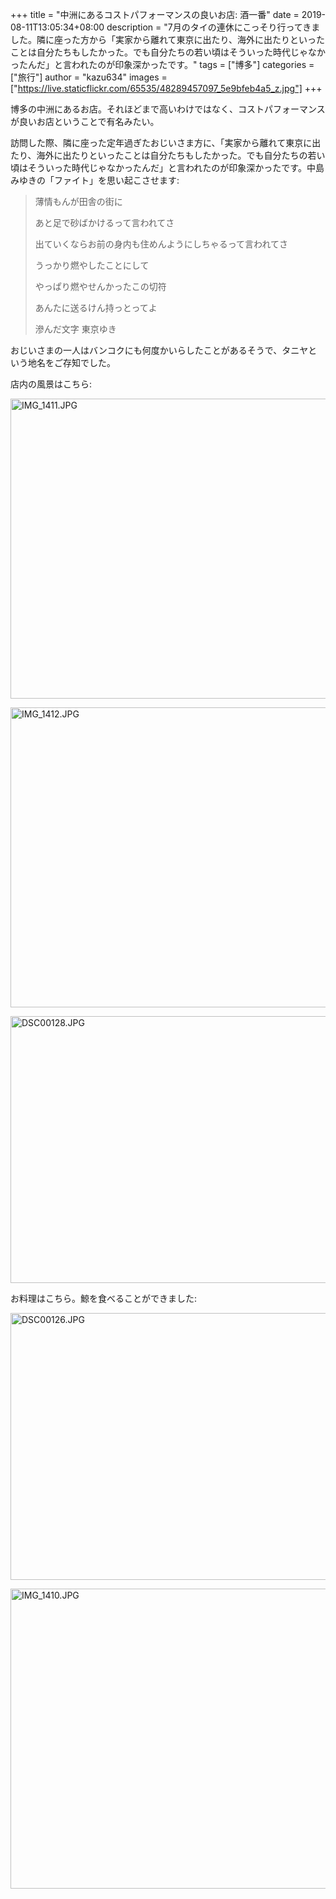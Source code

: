 +++
title = "中洲にあるコストパフォーマンスの良いお店: 酒一番"
date = 2019-08-11T13:05:34+08:00
description = "7月のタイの連休にこっそり行ってきました。隣に座った方から「実家から離れて東京に出たり、海外に出たりといったことは自分たちもしたかった。でも自分たちの若い頃はそういった時代じゃなかったんだ」と言われたのが印象深かったです。"
tags = ["博多"]
categories = ["旅行"]
author = "kazu634"
images = ["https://live.staticflickr.com/65535/48289457097_5e9bfeb4a5_z.jpg"]
+++

博多の中洲にあるお店。それほどまで高いわけではなく、コストパフォーマンスが良いお店ということで有名みたい。

訪問した際、隣に座った定年過ぎたおじいさま方に、「実家から離れて東京に出たり、海外に出たりといったことは自分たちもしたかった。でも自分たちの若い頃はそういった時代じゃなかったんだ」と言われたのが印象深かったです。中島みゆきの「ファイト」を思い起こさせます:

> 薄情もんが田舎の街に
>
> あと足で砂ばかけるって言われてさ
>
> 出ていくならお前の身内も住めんようにしちゃるって言われてさ
>
> うっかり燃やしたことにして
>
> やっぱり燃やせんかったこの切符
>
> あんたに送るけん持っとってよ
>
> 滲んだ文字 東京ゆき

おじいさまの一人はバンコクにも何度かいらしたことがあるそうで、タニヤという地名をご存知でした。

店内の風景はこちら:

<a data-flickr-embed="true"  href="https://www.flickr.com/photos/42332031@N02/48289874572/in/album-72157709654299867/" title="IMG_1411.JPG"><img src="https://live.staticflickr.com/65535/48289874572_bdcfacf215_z.jpg" width="640" height="480" alt="IMG_1411.JPG"></a><script async src="//embedr.flickr.com/assets/client-code.js" charset="utf-8"></script>

<a data-flickr-embed="true"  href="https://www.flickr.com/photos/42332031@N02/48289875012/in/album-72157709654299867/" title="IMG_1412.JPG"><img src="https://live.staticflickr.com/65535/48289875012_fcfd3f9997_z.jpg" width="640" height="480" alt="IMG_1412.JPG"></a><script async src="//embedr.flickr.com/assets/client-code.js" charset="utf-8"></script>

<a data-flickr-embed="true"  href="https://www.flickr.com/photos/42332031@N02/48289457097/in/album-72157709654299867/" title="DSC00128.JPG"><img src="https://live.staticflickr.com/65535/48289457097_5e9bfeb4a5_z.jpg" width="640" height="427" alt="DSC00128.JPG"></a><script async src="//embedr.flickr.com/assets/client-code.js" charset="utf-8"></script>

お料理はこちら。鯨を食べることができました:

<a data-flickr-embed="true"  href="https://www.flickr.com/photos/42332031@N02/48289351411/in/album-72157709654299867/" title="DSC00126.JPG"><img src="https://live.staticflickr.com/65535/48289351411_e8126c93f1_z.jpg" width="640" height="427" alt="DSC00126.JPG"></a><script async src="//embedr.flickr.com/assets/client-code.js" charset="utf-8"></script>

<a data-flickr-embed="true"  href="https://www.flickr.com/photos/42332031@N02/48289874332/in/album-72157709654299867/" title="IMG_1410.JPG"><img src="https://live.staticflickr.com/65535/48289874332_04a33e7743_z.jpg" width="640" height="480" alt="IMG_1410.JPG"></a><script async src="//embedr.flickr.com/assets/client-code.js" charset="utf-8"></script>

